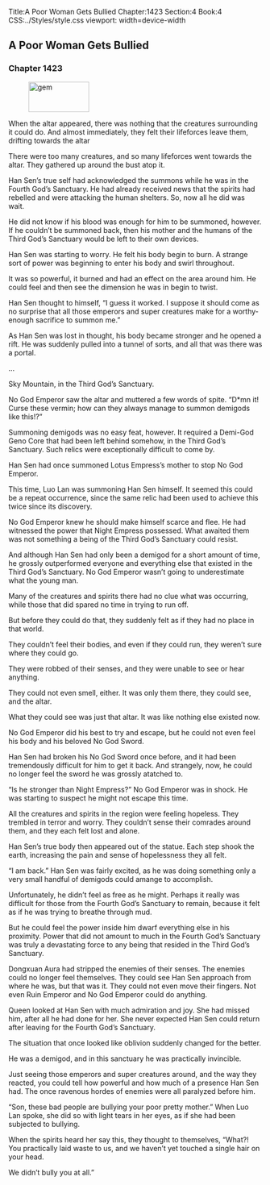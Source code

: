 Title:A Poor Woman Gets Bullied 
Chapter:1423 
Section:4 
Book:4 
CSS:../Styles/style.css 
viewport: width=device-width
  
## A Poor Woman Gets Bullied
### Chapter 1423
  
<figure>
	<img src="../Images/gem.gif" alt="gem" id="gem" width="120" height="60" />
</figure>
  

  
When the altar appeared, there was nothing that the creatures surrounding it could do. And almost immediately, they felt their lifeforces leave them, drifting towards the altar

There were too many creatures, and so many lifeforces went towards the altar. They gathered up around the bust atop it.

Han Sen’s true self had acknowledged the summons while he was in the Fourth God’s Sanctuary. He had already received news that the spirits had rebelled and were attacking the human shelters. So, now all he did was wait.

He did not know if his blood was enough for him to be summoned, however. If he couldn’t be summoned back, then his mother and the humans of the Third God’s Sanctuary would be left to their own devices.

Han Sen was starting to worry. He felt his body begin to burn. A strange sort of power was beginning to enter his body and swirl throughout.

It was so powerful, it burned and had an effect on the area around him. He could feel and then see the dimension he was in begin to twist.

Han Sen thought to himself, “I guess it worked. I suppose it should come as no surprise that all those emperors and super creatures make for a worthy-enough sacrifice to summon me.”

As Han Sen was lost in thought, his body became stronger and he opened a rift. He was suddenly pulled into a tunnel of sorts, and all that was there was a portal.

…

Sky Mountain, in the Third God’s Sanctuary.

No God Emperor saw the altar and muttered a few words of spite. “D*mn it! Curse these vermin; how can they always manage to summon demigods like this!?”

Summoning demigods was no easy feat, however. It required a Demi-God Geno Core that had been left behind somehow, in the Third God’s Sanctuary. Such relics were exceptionally difficult to come by.

Han Sen had once summoned Lotus Empress’s mother to stop No God Emperor.

This time, Luo Lan was summoning Han Sen himself. It seemed this could be a repeat occurrence, since the same relic had been used to achieve this twice since its discovery.

No God Emperor knew he should make himself scarce and flee. He had witnessed the power that Night Empress possessed. What awaited them was not something a being of the Third God’s Sanctuary could resist.

And although Han Sen had only been a demigod for a short amount of time, he grossly outperformed everyone and everything else that existed in the Third God’s Sanctuary. No God Emperor wasn’t going to underestimate what the young man.

Many of the creatures and spirits there had no clue what was occurring, while those that did spared no time in trying to run off.

But before they could do that, they suddenly felt as if they had no place in that world.

They couldn’t feel their bodies, and even if they could run, they weren’t sure where they could go.

They were robbed of their senses, and they were unable to see or hear anything.

They could not even smell, either. It was only them there, they could see, and the altar.

What they could see was just that altar. It was like nothing else existed now.

No God Emperor did his best to try and escape, but he could not even feel his body and his beloved No God Sword.

Han Sen had broken his No God Sword once before, and it had been tremendously difficult for him to get it back. And strangely, now, he could no longer feel the sword he was grossly atatched to.

“Is he stronger than Night Empress?” No God Emperor was in shock. He was starting to suspect he might not escape this time.

All the creatures and spirits in the region were feeling hopeless. They trembled in terror and worry. They couldn’t sense their comrades around them, and they each felt lost and alone.

Han Sen’s true body then appeared out of the statue. Each step shook the earth, increasing the pain and sense of hopelessness they all felt.

“I am back.” Han Sen was fairly excited, as he was doing something only a very small handful of demigods could amange to accomplish.

Unfortunately, he didn’t feel as free as he might. Perhaps it really was difficult for those from the Fourth God’s Sanctuary to remain, because it felt as if he was trying to breathe through mud.

But he could feel the power inside him dwarf everything else in his proximity. Power that did not amount to much in the Fourth God’s Sanctuary was truly a devastating force to any being that resided in the Third God’s Sanctuary.

Dongxuan Aura had stripped the enemies of their senses. The enemies could no longer feel themselves. They could see Han Sen approach from where he was, but that was it. They could not even move their fingers. Not even Ruin Emperor and No God Emperor could do anything.

Queen looked at Han Sen with much admiration and joy. She had missed him, after all he had done for her. She never expected Han Sen could return after leaving for the Fourth God’s Sanctuary.

The situation that once looked like oblivion suddenly changed for the better.

He was a demigod, and in this sanctuary he was practically invincible.

Just seeing those emperors and super creatures around, and the way they reacted, you could tell how powerful and how much of a presence Han Sen had. The once ravenous hordes of enemies were all paralyzed before him.

“Son, these bad people are bullying your poor pretty mother.” When Luo Lan spoke, she did so with light tears in her eyes, as if she had been subjected to bullying.

When the spirits heard her say this, they thought to themselves, “What?! You practically laid waste to us, and we haven’t yet touched a single hair on your head.

We didn’t bully you at all.”